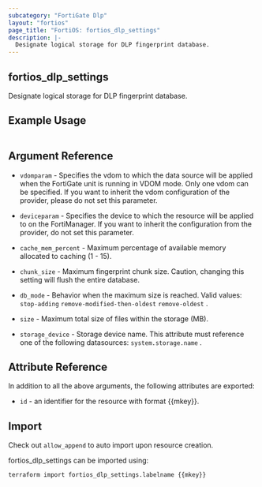 ```yaml
---
subcategory: "FortiGate Dlp"
layout: "fortios"
page_title: "FortiOS: fortios_dlp_settings"
description: |-
  Designate logical storage for DLP fingerprint database.
---
```


## fortios_dlp_settings
Designate logical storage for DLP fingerprint database.

## Example Usage

```hcl

```

## Argument Reference
* `vdomparam` - Specifies the vdom to which the data source will be applied when the FortiGate unit is running in VDOM mode. Only one vdom can be specified. If you want to inherit the vdom configuration of the provider, please do not set this parameter.
* `deviceparam` - Specifies the device to which the resource will be applied to on the FortiManager. If you want to inherit the configuration from the provider, do not set this parameter.

* `cache_mem_percent` - Maximum percentage of available memory allocated to caching (1 - 15).
* `chunk_size` - Maximum fingerprint chunk size. Caution, changing this setting will flush the entire database.
* `db_mode` - Behavior when the maximum size is reached. Valid values: `stop-adding` `remove-modified-then-oldest` `remove-oldest` .
* `size` - Maximum total size of files within the storage (MB).
* `storage_device` - Storage device name. This attribute must reference one of the following datasources: `system.storage.name` .

## Attribute Reference

In addition to all the above arguments, the following attributes are exported:
* `id` - an identifier for the resource with format {{mkey}}.

## Import

Check out `allow_append` to auto import upon resource creation.

fortios_dlp_settings can be imported using:
```sh
terraform import fortios_dlp_settings.labelname {{mkey}}
```
